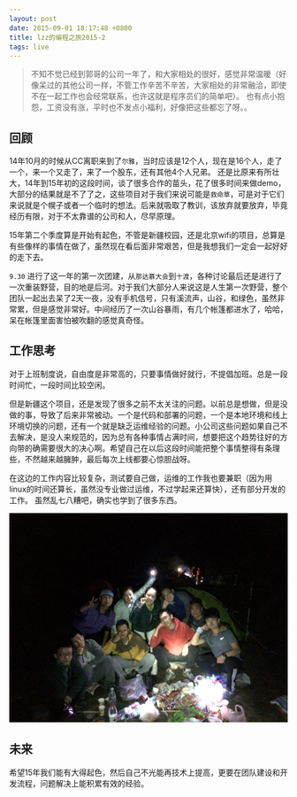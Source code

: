 ```yaml
---
layout: post
date: 2015-09-01 18:17:48 +0800
title: lzz的编程之旅2015-2
tags: live
---
```


> 不知不觉已经到郭哥的公司一年了，和大家相处的很好，感觉非常温暖（好像呆过的其他公司一样，不管工作辛苦不辛苦，大家相处的非常融洽，即使不在一起工作也会经常联系，也许这就是程序员们的简单吧）。 也有点小抱怨，工资没有涨，平时也不发点小福利，好像把这些都忘了呀。。

## 回顾

14年10月的时候从CC离职来到了`尔雅`，当时应该是12个人，现在是16个人，走了一个，来一个又走了，来了一个股东，还有其他4个人兄弟。 还是比原来有所壮大，14年到15年初的这段时间，谈了很多合作的苗头，花了很多时间来做demo，大部分的结果就是不了了之，这些项目对于我们来说可能是`救命草`，可是对于它们来说就是个幌子或者一个临时的想法。后来就吸取了教训，该放弃就要放弃，毕竟经历有限，对于不太靠谱的公司和人，尽早原理。

15年第二个季度算是开始有起色，不管是新疆校园，还是北京wifi的项目，总算是有些像样的事情在做了，虽然现在看后面非常艰苦，但是我想我们一定会一起好好的走下去。

`9.30` 进行了这一年的第一次团建，从`那达慕大会`到`十渡`，各种讨论最后还是进行了一次重装野营，目的地是后河。对于我们大部分人来说这是人生第一次野营，整个团队一起出去呆了2天一夜，没有手机信号，只有溪流声，山谷，和绿色，虽然非常累，但是感觉非常好。中间经历了一次山谷暴雨，有几个帐篷都进水了，哈哈，呆在帐篷里面害怕被吹翻的感觉真奇怪。


## 工作思考

对于上班制度说，自由度是非常高的，只要事情做好就行，不提倡加班。总是一段时间忙，一段时间比较空闲。

但是新疆这个项目，还是发现了很多之前不太关注的问题。以前总是想做，但是没做的事，导致了后来非常被动。一个是代码和部署的问题，一个是本地环境和线上环境切换的问题，还有一个就是缺乏运维经验的问题。小公司这些问题如果自己不去解决，是没人来规范的，因为总有各种事情占满时间，想要把这个趋势往好的方向带的确需要很大的决心啊。希望自己在以后这段时间能把整个事情整得有条理些，不然越来越臃肿，最后每次上线都要心惊胆战呀。

在这边的工作内容比较复杂，测试要自己做，运维的工作我也要兼职（因为用linux的时间还算长，虽然没专业做过运维，不过学起来还算快），还有部分开发的工作。 虽然乱七八糟吧，确实也学到了很多东西。

![团建2015](/images/2015tuanjian.jpg)

## 未来

希望15年我们能有大得起色，然后自己不光能再技术上提高，更要在团队建设和开发流程，问题解决上能积累有效的经验。
